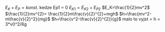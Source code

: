 $E_K+E_P=konst.$
kedze Ep1 = 0
$E_{K1}=E_{K2}+E_{P2}$
$E_K=\frac{1}{2}mv^2$
$\frac{1}{2}mv^{2}= \frac{1}{2}m\frac{v}{2}^{2}+mgh$
$h=\frac{mv^2-m\frac{v}{2}^2}{mg}$
$h=\frac{v^2-\frac{v}{2}^{2}}{g}$
malo to vyjst = h = 3*v0^2/8g
